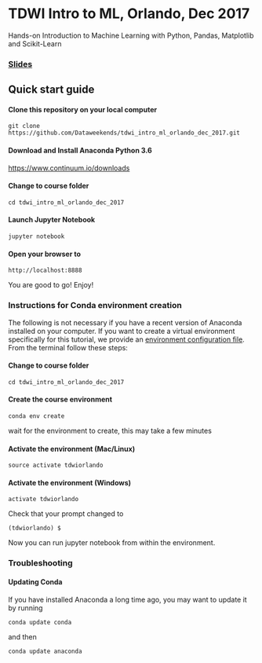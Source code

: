 
# TDWI Intro to ML, Orlando, Dec 2017
Hands-on Introduction to Machine Learning with Python, Pandas, Matplotlib and Scikit-Learn

### [Slides](None)

## Quick start guide

#### Clone this repository on your local computer

```
git clone https://github.com/Dataweekends/tdwi_intro_ml_orlando_dec_2017.git
```

#### Download and Install Anaconda Python 3.6

https://www.continuum.io/downloads

#### Change to course folder

```
cd tdwi_intro_ml_orlando_dec_2017
```

#### Launch Jupyter Notebook

```
jupyter notebook
```

#### Open your browser to

```
http://localhost:8888
```

You are good to go! Enjoy!



### Instructions for Conda environment creation

The following is not necessary if you have a recent version of Anaconda installed on your computer. If you want to create a virtual environment specifically for this tutorial, we provide an [environment configuration file](environment.yml). From the terminal follow these steps:

#### Change to course folder

```
cd tdwi_intro_ml_orlando_dec_2017
```

#### Create the course environment

```
conda env create
```

wait for the environment to create, this may take a few minutes

#### Activate the environment (Mac/Linux)
```
source activate tdwiorlando
```

#### Activate the environment (Windows)
```
activate tdwiorlando
```

Check that your prompt changed to

```
(tdwiorlando) $
```

Now you can run jupyter notebook from within the environment.



### Troubleshooting

#### Updating Conda

If you have installed Anaconda a long time ago, you may want to update it by running

```
conda update conda
```

and then

```
conda update anaconda
```

